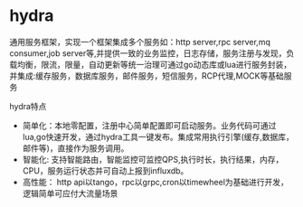 # hydra 
通用服务框架，实现一个框架集成多个服务如：http server,rpc server,mq consumer,job server等,并提供一致的业务监控，日志存储，服务注册与发现，负载均衡，限流，限量，自动更新等统一治理可通过go动态库或lua进行服务封装，并集成:缓存服务，数据库服务，邮件服务，短信服务，RCP代理,MOCK等基础服务

  hydra特点
* 简单化：本地零配置，注册中心简单配置即可启动服务。业务代码可通过lua,go快速开发，通过hydra工具一键发布。集成常用执行引擎(缓存,数据库，邮件等)，直接作为服务调用。
* 智能化: 支持智能路由，智能监控可监控QPS,执行时长，执行结果，内存，CPU，服务运行状态并可自动上报到influxdb。
* 高性能： http api以tango，rpc以grpc,cron以timewheel为基础进行开发，逻辑简单可应付大流量场景



